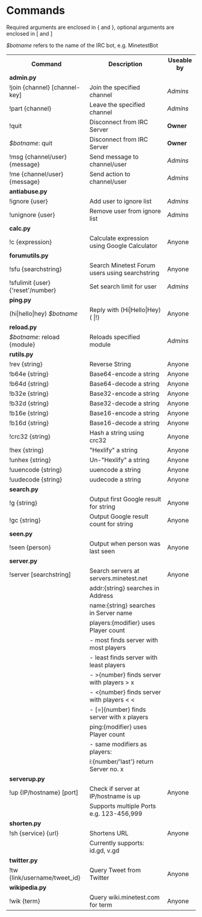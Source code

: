 Commands
========
Required arguments are enclosed in { and }, optional arguments are enclosed in \[ and \]

<i>$botname</i> refers to the name of the IRC bot, e.g. MinetestBot

<table>
    <tr> <th>Command</th>                           <th>Description</th>                                     <th>Useable by</th>    </tr>
    <tr> <td><b>admin.py</b></td>                   <td></td>                                                <td></td>              </tr>
    <tr> <td>!join {channel} [channel-key]</td>     <td>Join the specified channel</td>                      <td><i>Admins</i></td> </tr>
    <tr> <td>!part {channel}</td>                   <td>Leave the specified channel</td>                     <td><i>Admins</i></td> </tr>
    <tr> <td>!quit</td>                             <td>Disconnect from IRC Server</td>                      <td><b>Owner</b></td>  </tr>
    <tr> <td><i>$botname</i>: quit</td>             <td>Disconnect from IRC Server</td>                      <td><b>Owner</b></td>  </tr>
    <tr> <td>!msg {channel/user} {message}</td>     <td>Send message to channel/user</td>                    <td><i>Admins</i></td> </tr>
    <tr> <td>!me {channel/user} {message}</td>      <td>Send action to channel/user</td>                     <td><i>Admins</i></td> </tr>
    <tr> <td><b>antiabuse.py</b></td>               <td></td>                                                <td></td>              </tr>
    <tr> <td>!ignore {user}</td>                    <td>Add user to ignore list</td>                         <td><i>Admins</i></td> </tr>
    <tr> <td>!unignore {user}</td>                  <td>Remove user from ignore list</td>                    <td><i>Admins</i></td> </tr>
    <tr> <td><b>calc.py</b></td>                    <td></td>                                                <td></td>              </tr>
    <tr> <td>!c {expression}</td>                   <td>Calculate expression using Google Calculator</td>    <td>Anyone</td>        </tr>
    <tr> <td><b>forumutils.py</b></td>              <td></td>                                                <td></td>              </tr>
    <tr> <td>!sfu {searchstring}</td>               <td>Search Minetest Forum users using searchstring</td>  <td>Anyone</td>        </tr>
    <tr> <td>!sfulimit {user} {'reset'/number}</td> <td>Set search limit for user</td>                       <td><i>Admins</i></td> </tr>
    <tr> <td><b>ping.py</b></td>                    <td></td>                                                <td></td>              </tr>
    <tr> <td>(hi|hello|hey) <i>$botname</i></td>    <td>Reply with (Hi|Hello|Hey)( |!)</td>                  <td>Anyone</td>        </tr>
    <tr> <td><b>reload.py</b></td>                  <td></td>                                                <td></td>              </tr>
    <tr> <td><i>$botname</i>: reload {module}</td>  <td>Reloads specified module</td>                        <td><i>Admins</i></td> </tr>
    <tr> <td><b>rutils.py</b></td>                  <td></td>                                                <td></td>              </tr>
    <tr> <td>!rev {string}</td>                     <td>Reverse String</td>                                  <td>Anyone</td>        </tr>
    <tr> <td>!b64e {string}</td>                    <td>Base64-encode a string</td>                          <td>Anyone</td>        </tr>
    <tr> <td>!b64d {string}</td>                    <td>Base64-decode a string</td>                          <td>Anyone</td>        </tr>
    <tr> <td>!b32e {string}</td>                    <td>Base32-encode a string</td>                          <td>Anyone</td>        </tr>
    <tr> <td>!b32d {string}</td>                    <td>Base32-decode a string</td>                          <td>Anyone</td>        </tr>
    <tr> <td>!b16e {string}</td>                    <td>Base16-encode a string</td>                          <td>Anyone</td>        </tr>
    <tr> <td>!b16d {string}</td>                    <td>Base16-decode a string</td>                          <td>Anyone</td>        </tr>
    <tr> <td>!crc32 {string}</td>                   <td>Hash a string using crc32</td>                       <td>Anyone</td>        </tr>
    <tr> <td>!hex {string}</td>                     <td>"Hexlify" a string</td>                              <td>Anyone</td>        </tr>
    <tr> <td>!unhex {string}</td>                   <td>Un-"Hexlify" a string</td>                           <td>Anyone</td>        </tr>
    <tr> <td>!uuencode {string}</td>                <td>uuencode a string</td>                               <td>Anyone</td>        </tr>
    <tr> <td>!uudecode {string}</td>                <td>uudecode a string</td>                               <td>Anyone</td>        </tr>
    <tr> <td><b>search.py</b></td>                  <td></td>                                                <td></td>              </tr>
    <tr> <td>!g {string}</td>                       <td>Output first Google result for string</td>           <td>Anyone</td>        </tr>
    <tr> <td>!gc {string}</td>                      <td>Output Google result count for string</td>           <td>Anyone</td>        </tr>
    <tr> <td><b>seen.py</b></td>                    <td></td>                                                <td></td>              </tr>
    <tr> <td>!seen {person}</td>                    <td>Output when person was last seen</td>                <td>Anyone</td>        </tr>
    <tr> <td><b>server.py</b></td>                  <td></td>                                                <td></td>              </tr>
    <tr> <td>!server [searchstring]</td>            <td>Search servers at servers.minetest.net</td>          <td>Anyone</td>        </tr>
    <tr> <td></td>                                  <td>addr:{string} searches in Address</td>               <td></td>              </tr>
    <tr> <td></td>                                  <td>name:{string} searches in Server name</td>           <td></td>              </tr>
    <tr> <td></td>                                  <td>players:{modifier} uses Player count</td>            <td></td>              </tr>
    <tr> <td></td>                                  <td>- most finds server with most players</td>           <td></td>              </tr>
    <tr> <td></td>                                  <td>- least finds server with least players</td>         <td></td>              </tr>
    <tr> <td></td>                                  <td>- >{number} finds server with players > x</td>       <td></td>              </tr>
    <tr> <td></td>                                  <td>- &lt;{number} finds server with players < &lt;</td> <td></td>              </tr>
    <tr> <td></td>                                  <td>- [=]{number} finds server with x players</td>       <td></td>              </tr>
    <tr> <td></td>                                  <td>ping:{modifier} uses Player count</td>               <td></td>              </tr>
    <tr> <td></td>                                  <td>- same modifiers as players:</td>                    <td></td>              </tr>
    <tr> <td></td>                                  <td>i:{number/'last'} return Server no. x</td>           <td></td>              </tr>
    <tr> <td><b>serverup.py</b></td>                <td></td>                                                <td></td>              </tr>
    <tr> <td>!up {IP/hostname} [port]</td>          <td>Check if server at IP/hostname is up</td>            <td>Anyone</td>        </tr>
    <tr> <td></td>                                  <td>Supports multiple Ports e.g. 123-456,999</td>        <td></td>              </tr>
    <tr> <td><b>shorten.py</b></td>                 <td></td>                                                <td></td>              </tr>
    <tr> <td>!sh {service} {url}</td>               <td>Shortens URL</td>                                    <td>Anyone</td>        </tr>
    <tr> <td></td>                                  <td>Currently supports: id.gd, v.gd</td>                 <td></td>              </tr>
    <tr> <td><b>twitter.py</b></td>                 <td></td>                                                <td></td>              </tr>
    <tr> <td>!tw {link/username/tweet_id}</td>      <td>Query Tweet from Twitter</td>                        <td>Anyone</td>        </tr>
    <tr> <td><b>wikipedia.py</b></td>               <td></td>                                                <td></td>              </tr>
    <tr> <td>!wik {term}</td>                       <td>Query wiki.minetest.com for term</td>                <td>Anyone</td>        </tr>
</table>
